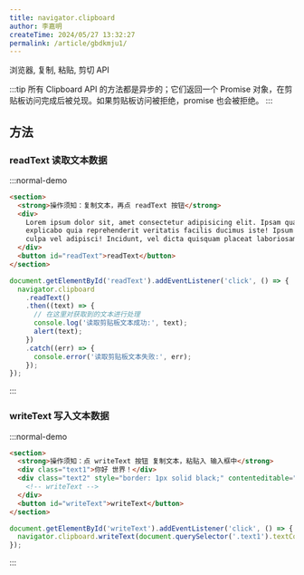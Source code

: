 ```yaml
---
title: navigator.clipboard 
author: 李嘉明
createTime: 2024/05/27 13:32:27
permalink: /article/gbdkmju1/
---
```


浏览器, 复制, 粘贴, 剪切 API

<!-- more -->

:::tip
所有 Clipboard API 的方法都是异步的；它们返回一个 Promise 对象，在剪贴板访问完成后被兑现。如果剪贴板访问被拒绝，promise 也会被拒绝。
:::

## 方法

### readText 读取文本数据

:::normal-demo

```html
<section>
  <strong>操作须知：复制文本，再点 readText 按钮</strong>
  <div>
    Lorem ipsum dolor sit, amet consectetur adipisicing elit. Ipsam quasi
    explicabo quia reprehenderit veritatis facilis ducimus iste! Ipsum dicta hic
    culpa vel adipisci! Incidunt, vel dicta quisquam placeat laboriosam quos?
  </div>
  <button id="readText">readText</button>
</section>
```

```js
document.getElementById('readText').addEventListener('click', () => {
  navigator.clipboard
    .readText()
    .then((text) => {
      // 在这里对获取到的文本进行处理
      console.log('读取剪贴板文本成功:', text);
      alert(text);
    })
    .catch((err) => {
      console.error('读取剪贴板文本失败:', err);
    });
});
```

:::

### writeText 写入文本数据

:::normal-demo

```html
<section>
  <strong>操作须知：点 writeText 按钮 复制文本，粘贴入 输入框中</strong>
  <div class="text1">你好 世界！</div>
  <div class="text2" style="border: 1px solid black;" contenteditable="true">
    <!-- writeText -->
  </div>
  <button id="writeText">writeText</button>
</section>
```

```js
document.getElementById('writeText').addEventListener('click', () => {
  navigator.clipboard.writeText(document.querySelector('.text1').textContent);
});
```
:::
